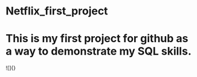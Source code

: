 # Netflix_first_project

# This is my first project for github as a way to demonstrate my SQL skills. 

![]{}
